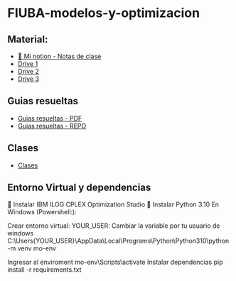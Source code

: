# FIUBA-modelos-y-optimizacion

## Material:
- [📔 Mi notion - Notas de clase](https://jordafiuba.notion.site/Modelos-y-optimizacion-I-c30b2910d57641a593275c8a314bd831?pvs=4)
- [Drive 1](https://drive.google.com/drive/folders/1dvhqASvafGrSnOguVjGulC9yIFft_ivF)
- [Drive 2](https://drive.google.com/drive/folders/1TGWr3mYEjGZGiakfAHsiJEd0ihF_lBlw)
- [Drive 3](https://drive.google.com/drive/folders/10IqWMUum3tM50pSz4nnScqml8eLvb0de)

## Guias resueltas
- [Guias resueltas - PDF](https://docs.google.com/document/d/16Mw7BcLAYlITQAGO6uzf92qz986nPeVGD2c_XV3iDL0/edit)
- [Guias resueltas - REPO](https://github.com/JDSanto/modelos-resueltos)

## Clases
- [Clases](https://docs.google.com/document/d/1QjRMuX-JHnEmKfsM8BTE9M_KJ5ryV6PaPMiFgkDEzio/edit)

## Entorno Virtual y dependencias
🚀 Instalar IBM ILOG CPLEX Optimization Studio
🚀 Instalar Python 3.10
En Windows (Powershell:):

Crear entorno virtual:
YOUR_USER: Cambiar la variable por tu usuario de windows
C:\Users\{YOUR_USER}\AppData\Local\Programs\Python\Python310\python -m venv mo-env

Ingresar al enviroment mo-env\Scripts\activate
Instalar dependencias pip install -r requirements.txt
